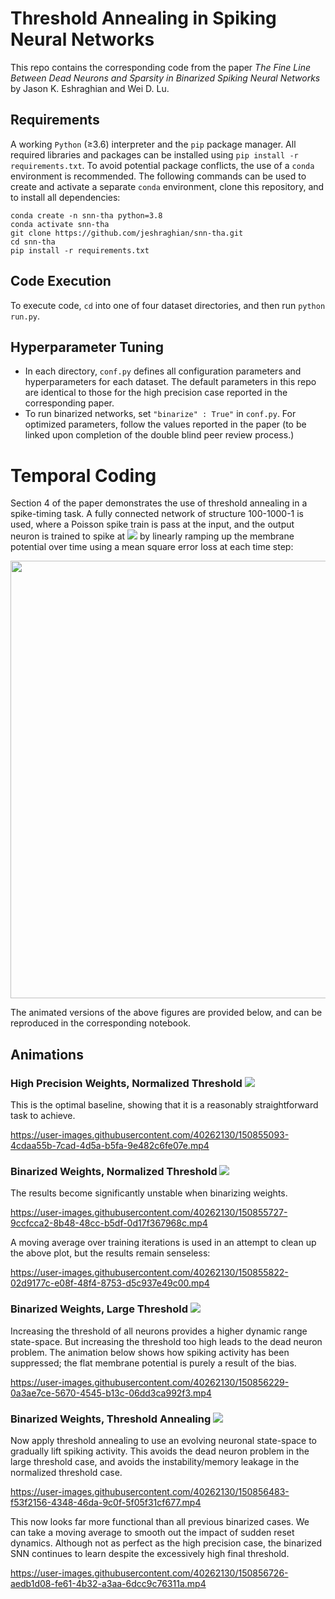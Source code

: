 # Threshold Annealing in Spiking Neural Networks
This repo contains the corresponding code from the paper *The Fine Line Between Dead Neurons and Sparsity in Binarized Spiking Neural Networks* by Jason K. Eshraghian and Wei D. Lu.


## Requirements
A working `Python` (≥3.6) interpreter and the `pip` package manager. All required libraries and packages can be installed using  `pip install -r requirements.txt`. To avoid potential package conflicts, the use of a `conda` environment is recommended. The following commands can be used to create and activate a separate `conda` environment, clone this repository, and to install all dependencies:

```
conda create -n snn-tha python=3.8
conda activate snn-tha
git clone https://github.com/jeshraghian/snn-tha.git
cd snn-tha
pip install -r requirements.txt
```

## Code Execution
To execute code, `cd` into one of four dataset directories, and then run `python run.py`. 

## Hyperparameter Tuning
* In each directory, `conf.py` defines all configuration parameters and hyperparameters for each dataset. The default parameters in this repo are identical to those for the high precision case reported in the corresponding paper.
* To run binarized networks, set `"binarize" : True"` in `conf.py`. For optimized parameters, follow the values reported in the paper (to be linked upon completion of the double blind peer review process.)


# Temporal Coding
Section 4 of the paper demonstrates the use of threshold annealing in a spike-timing task. A fully connected network of structure 100-1000-1 is used, where a Poisson spike train is pass at the input, and the output neuron is trained to spike at <img src="https://render.githubusercontent.com/render/math?math=t=75"> by linearly ramping up the membrane potential over time using a mean square error loss at each time step:

<img src="https://user-images.githubusercontent.com/40262130/150854145-d90d61ed-c41b-4aea-ad16-e077044f4f90.png" width="700">

The animated versions of the above figures are provided below, and can be reproduced in the corresponding notebook.

## Animations

### High Precision Weights, Normalized Threshold <img src="https://render.githubusercontent.com/render/math?math=\theta=1">

This is the optimal baseline, showing that it is a reasonably straightforward task to achieve.

https://user-images.githubusercontent.com/40262130/150855093-4cdaa55b-7cad-4d5a-b5fa-9e482c6fe07e.mp4

### Binarized Weights, Normalized Threshold <img src="https://render.githubusercontent.com/render/math?math=\theta=1">
The results become significantly unstable when binarizing weights.

https://user-images.githubusercontent.com/40262130/150855727-9ccfcca2-8b48-48cc-b5df-0d17f367968c.mp4

A moving average over training iterations is used in an attempt to clean up the above plot, but the results remain senseless:

https://user-images.githubusercontent.com/40262130/150855822-02d9177c-e08f-48f4-8753-d5c937e49c00.mp4

### Binarized Weights, Large Threshold <img src="https://render.githubusercontent.com/render/math?math=\theta=50">
Increasing the threshold of all neurons provides a higher dynamic range state-space. But increasing the threshold too high leads to the dead neuron problem. The animation below shows how spiking activity has been suppressed; the flat membrane potential is purely a result of the bias.

https://user-images.githubusercontent.com/40262130/150856229-0a3ae7ce-5670-4545-b13c-06dd3ca992f3.mp4

### Binarized Weights, Threshold Annealing <img src="https://render.githubusercontent.com/render/math?math=\theta: 5 \rightarrow 50">
Now apply threshold annealing to use an evolving neuronal state-space to gradually lift spiking activity. This avoids the dead neuron problem in the large threshold case, and avoids the instability/memory leakage in the normalized threshold case.

https://user-images.githubusercontent.com/40262130/150856483-f53f2156-4348-46da-9c0f-5f05f31cf677.mp4

This now looks far more functional than all previous binarized cases. 
We can take a moving average to smooth out the impact of sudden reset dynamics. Although not as perfect as the high precision case, the binarized SNN continues to learn despite the excessively high final threshold.

https://user-images.githubusercontent.com/40262130/150856726-aedb1d08-fe61-4b32-a3aa-6dcc9c76311a.mp4

